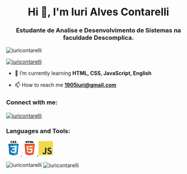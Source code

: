 <h1 align="center">Hi 👋, I'm Iuri Alves Contarelli</h1>
<h3 align="center">Estudante de Analise e Desenvolvimento de Sistemas na faculdade Descomplica.</h3>

<p align="left"> <img src="https://komarev.com/ghpvc/?username=iuricontarelli&label=Profile%20views&color=0e75b6&style=flat" alt="iuricontarelli" /> </p>

<p align="left"> <a href="https://github.com/ryo-ma/github-profile-trophy"><img src="https://github-profile-trophy.vercel.app/?username=iuricontarelli" alt="iuricontarelli" /></a> </p>

- 🌱 I’m currently learning **HTML, CSS, JavaScript, English**

- 📫 How to reach me **1905iuri@gmail.com**

<h3 align="left">Connect with me:</h3>
<p align="left">
<a href="https://linkedin.com/in/iuricontarelli" target="blank"><img align="center" src="https://raw.githubusercontent.com/rahuldkjain/github-profile-readme-generator/master/src/images/icons/Social/linked-in-alt.svg" alt="iuricontarelli" height="30" width="40" /></a>
</p>

<h3 align="left">Languages and Tools:</h3>
<p align="left"> <a href="https://www.w3schools.com/css/" target="_blank" rel="noreferrer"> <img src="https://raw.githubusercontent.com/devicons/devicon/master/icons/css3/css3-original-wordmark.svg" alt="css3" width="40" height="40"/> </a> <a href="https://www.w3.org/html/" target="_blank" rel="noreferrer"> <img src="https://raw.githubusercontent.com/devicons/devicon/master/icons/html5/html5-original-wordmark.svg" alt="html5" width="40" height="40"/> </a> <a href="https://developer.mozilla.org/en-US/docs/Web/JavaScript" target="_blank" rel="noreferrer"> <img src="https://raw.githubusercontent.com/devicons/devicon/master/icons/javascript/javascript-original.svg" alt="javascript" width="40" height="40"/> </a> </p>

<p><img align="left" src="https://github-readme-stats.vercel.app/api/top-langs?username=iuricontarelli&show_icons=true&locale=en&layout=compact" alt="iuricontarelli" /></p>

<p>&nbsp;<img align="center" src="https://github-readme-stats.vercel.app/api?username=iuricontarelli&show_icons=true&locale=en" alt="iuricontarelli" /></p>
